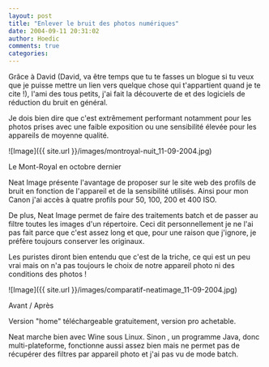 ```yaml
---
layout: post
title: "Enlever le bruit des photos numériques"
date: 2004-09-11 20:31:02
author: Hoedic
comments: true
categories: 
---
```



Grâce à David (David, va être temps que tu te fasses un blogue si tu veux que je puisse mettre un lien vers quelque chose qui t'appartient quand je te cite !), l'ami des tous petits, j'ai fait la découverte de  et des logiciels de réduction du bruit en général.

Je dois bien dire que c'est extrêmement performant notamment pour les photos prises avec une faible exposition ou une sensibilité élevée pour les appareils de moyenne qualité.

![Image]({{ site.url }}/images/montroyal-nuit_11-09-2004.jpg)
<div class="photoattrib">Le Mont-Royal en octobre dernier</div>



Neat Image présente l'avantage de proposer sur le site web des profils de bruit en fonction de l'appareil et de la sensibilité utilisés. Ainsi pour mon Canon j'ai accès à quatre profils pour 50, 100, 200 et 400 ISO.

De plus, Neat Image permet de faire des traitements batch et de passer au filtre toutes les images d'un répertoire. Ceci dit personnellement je ne l'ai pas fait parce que c'est assez long et que, pour une raison que j'ignore, je préfère toujours conserver les originaux.

Les puristes diront bien entendu que c'est de la triche, ce qui est un peu vrai mais on n'a pas toujours le choix de notre appareil photo ni des conditions des photos !

![Image]({{ site.url }}/images/comparatif-neatimage_11-09-2004.jpg)
<div class="photoattrib">Avant / Après</div>



Version "home" téléchargeable gratuitement, version pro achetable.

Neat marche bien avec Wine sous Linux. Sinon , un programme Java, donc multi-plateforme, fonctionne aussi assez bien mais ne permet pas de récupérer des filtres par appareil photo et j'ai pas vu de mode batch.